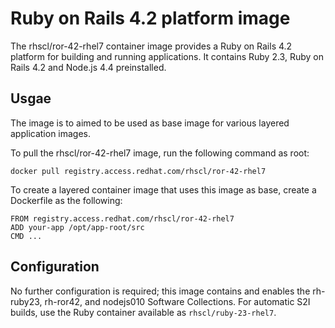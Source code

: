 Ruby on Rails 4.2 platform image
================================

The rhscl/ror-42-rhel7 container image provides a Ruby on Rails 4.2 platform for building and running applications. It contains Ruby 2.3, Ruby on Rails 4.2 and Node.js 4.4 preinstalled.


Usgae
-----
The image is to aimed to be used as base image for various layered application images.

To pull the rhscl/ror-42-rhel7 image, run the following command as root:
```
docker pull registry.access.redhat.com/rhscl/ror-42-rhel7
```

To create a layered container image that uses this image as base, create a Dockerfile as the following:
```
FROM registry.access.redhat.com/rhscl/ror-42-rhel7
ADD your-app /opt/app-root/src
CMD ...
```

Configuration
-------------

No further configuration is required; this image contains and enables the rh-ruby23, rh-ror42, and nodejs010 Software Collections. For automatic S2I builds, use the Ruby container available as `rhscl/ruby-23-rhel7`.
